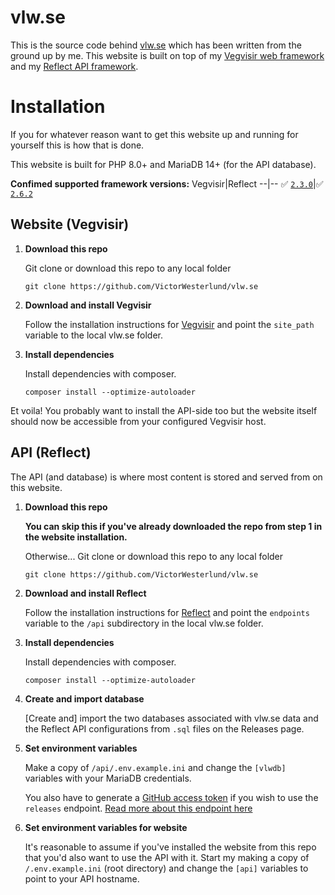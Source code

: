 # vlw.se
This is the source code behind [vlw.se](https://vlw.se) which has been written from the ground up by me. This website is built on top of my [Vegvisir web framework](https://github.com/victorwesterlund/vegvisir) and my [Reflect API framework](https://github.com/victorwesterlund/reflect).

# Installation
If you for whatever reason want to get this website up and running for yourself this is how that is done.

This website is built for PHP 8.0+ and MariaDB 14+ (for the API database).

**Confimed supported framework versions:**
Vegvisir|Reflect
--|--
✅ [`2.3.0`](https://github.com/VictorWesterlund/vegvisir/releases/tag/2.3.0)|✅ [`2.6.2`](https://github.com/VictorWesterlund/reflect/releases/tag/2.6.2)

## Website (Vegvisir)
1. **Download this repo**
   
   Git clone or download this repo to any local folder
   ```
   git clone https://github.com/VictorWesterlund/vlw.se
   ```
2. **Download and install Vegvisir**
   
   Follow the installation instructions for [Vegvisir](https://github.com/victorwesterlund/vegvisir) and point the `site_path` variable to the local vlw.se folder.

3. **Install dependencies**

   Install dependencies with composer.
   ```
   composer install --optimize-autoloader
   ```

Et voila! You probably want to install the API-side too but the website itself should now be accessible from your configured Vegvisir host.

## API (Reflect)
The API (and database) is where most content is stored and served from on this website.

1. **Download this repo**

   **You can skip this if you've already downloaded the repo from step 1 in the website installation.**

   Otherwise... Git clone or download this repo to any local folder
   ```
   git clone https://github.com/VictorWesterlund/vlw.se
   ```

2. **Download and install Reflect**
   
   Follow the installation instructions for [Reflect](https://github.com/victorwesterlund/vegvisir) and point the `endpoints` variable to the `/api` subdirectory in the local vlw.se folder.

3. **Install dependencies**

   Install dependencies with composer.
   ```
   composer install --optimize-autoloader
   ```

4. **Create and import database**

   [Create and] import the two databases associated with vlw.se data and the Reflect API configurations from `.sql` files on the Releases page.

5. **Set environment variables**

   Make a copy of `/api/.env.example.ini` and change the `[vlwdb]` variables with your MariaDB credentials.

   You also have to generate a [GitHub access token](https://docs.github.com/en/authentication/keeping-your-account-and-data-secure/managing-your-personal-access-tokens) if you wish to use the `releases` endpoint.
   [Read more about this endpoint here](#)

6. **Set environment variables for website**

   It's reasonable to assume if you've installed the website from this repo that you'd also want to use the API with it. Start my making a copy of `/.env.example.ini` (root directory) and change the `[api]` variables to point to your API hostname.
